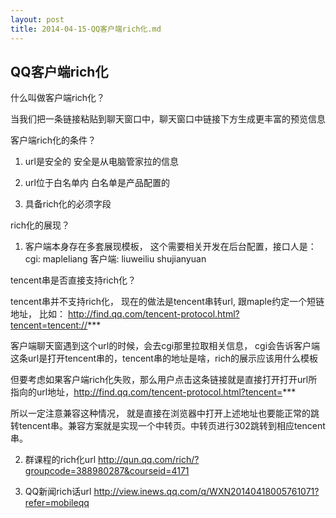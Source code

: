 ```yaml
---
layout: post
title: 2014-04-15-QQ客户端rich化.md
---
```


## QQ客户端rich化

什么叫做客户端rich化？

当我们把一条链接粘贴到聊天窗口中，聊天窗口中链接下方生成更丰富的预览信息

客户端rich化的条件？

1. url是安全的  安全是从电脑管家拉的信息

2. url位于白名单内  白名单是产品配置的

3. 具备rich化的必须字段

rich化的展现？

1. 客户端本身存在多套展现模板， 这个需要相关开发在后台配置，接口人是：cgi: mapleliang  客户端: liuweiliu  shujianyuan

tencent串是否直接支持rich化？

tencent串并不支持rich化， 现在的做法是tencent串转url, 跟maple约定一个短链地址， 比如： http://find.qq.com/tencent-protocol.html?tencent=tencent://***

客户端聊天窗遇到这个url的时候，会去cgi那里拉取相关信息， cgi会告诉客户端 这条url是打开tencent串的，tencent串的地址是啥，rich的展示应该用什么模板

但要考虑如果客户端rich化失败，那么用户点击这条链接就是直接打开打开url所指向的url地址，http://find.qq.com/tencent-protocol.html?tencent=***

所以一定注意兼容这种情况， 就是直接在浏览器中打开上述地址也要能正常的跳转tencent串。兼容方案就是实现一个中转页。中转页进行302跳转到相应tencent串。


2. 群课程的rich化url http://qun.qq.com/rich/?groupcode=388980287&courseid=4171

3. QQ新闻rich话url http://view.inews.qq.com/q/WXN20140418005761071?refer=mobileqq


